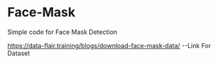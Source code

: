 # Face-Mask
Simple code for Face Mask Detection



https://data-flair.training/blogs/download-face-mask-data/ --Link For Dataset
